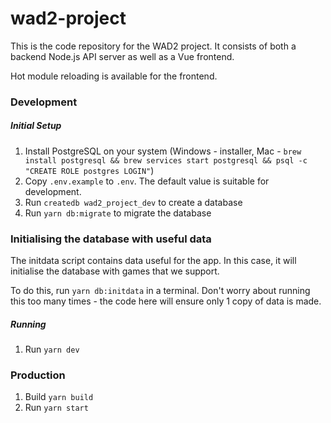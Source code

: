# wad2-project
This is the code repository for the WAD2 project. It consists of both a backend Node.js API server as well as a Vue frontend.

Hot module reloading is available for the frontend.

### Development
##### Initial Setup
1. Install PostgreSQL on your system (Windows - installer, Mac - `brew install postgresql && brew services start postgresql && psql -c "CREATE ROLE postgres LOGIN"`)
2. Copy `.env.example` to `.env`. The default value is suitable for development.
3. Run `createdb wad2_project_dev` to create a database
4. Run `yarn db:migrate` to migrate the database

### Initialising the database with useful data
The initdata script contains data useful for the app. In this case, it will initialise the database with games that we support.

To do this, run `yarn db:initdata` in a terminal. Don't worry about running this too many times - the code here will ensure only 1 copy of data is made.

##### Running
1. Run `yarn dev`

### Production
1. Build `yarn build`
2. Run `yarn start`
